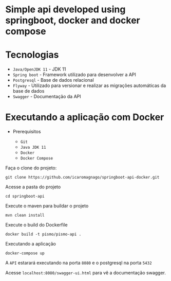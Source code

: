 # Simple api developed using springboot, docker and docker compose

# Tecnologias

- `Java/OpenJDK 11` - JDK 11
- `Spring boot` - Framework utilizado para desenvolver a API 
- `Postgresql` - Base de dados relacional
- `Flyway` - Utilizado para versionar e realizar as migrações automáticas da base de dados
- `Swagger` - Documentação da API

# Executando a aplicação com Docker

- Prerequisitos

	- `Git`
	- `Java JDK 11`
	- `Docker`
	- `Docker Compose`
	
Faça o clone do projeto: 

`git clone https://github.com/icaromagnago/springboot-api-docker.git`

	
Acesse a pasta do projeto

`cd springboot-api`
	
Execute o maven para buildar o projeto

`mvn clean install`
	
Execute o build do Dockerfile

`docker build -t pismo/pismo-api .`
		
Executando a aplicação

`docker-compose up`
	
A `API` estarará executando na porta `8080` e o postgresql na porta `5432`

Acesse `localhost:8080/swagger-ui.html` para vê a documentação swagger.
